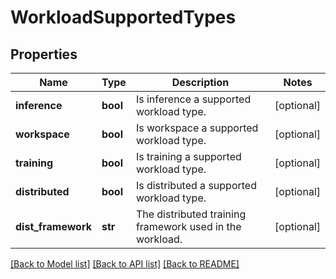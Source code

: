 # WorkloadSupportedTypes

## Properties
Name | Type | Description | Notes
------------ | ------------- | ------------- | -------------
**inference** | **bool** | Is inference a supported workload type. | [optional] 
**workspace** | **bool** | Is workspace a supported workload type. | [optional] 
**training** | **bool** | Is training a supported workload type. | [optional] 
**distributed** | **bool** | Is distributed a supported workload type. | [optional] 
**dist_framework** | **str** | The distributed training framework used in the workload. | [optional] 

[[Back to Model list]](../README.md#documentation-for-models) [[Back to API list]](../README.md#documentation-for-api-endpoints) [[Back to README]](../README.md)

